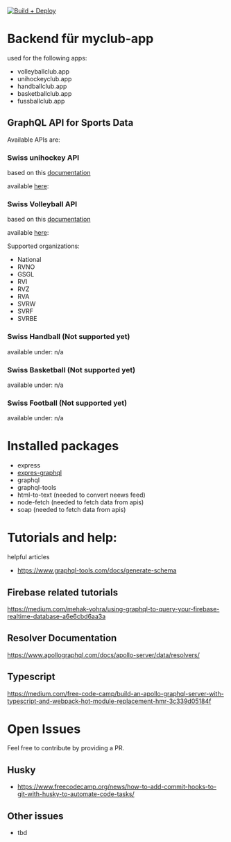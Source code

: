 [![Build + Deploy](https://github.com/myclubapp/backend/actions/workflows/main.yml/badge.svg)](https://github.com/myclubapp/backend/actions/workflows/main.yml)

# Backend für myclub-app

used for the following apps: 
- volleyballclub.app
- unihockeyclub.app  
- handballclub.app  
- basketballclub.app  
- fussballclub.app  

## GraphQL API for Sports Data
Available APIs are: 

### Swiss unihockey API
based on this [documentation](https://api-v2.swissunihockey.ch/api/doc/table/overview#return-types)

available [here](https://europe-west6-myclubmanagement.cloudfunctions.net/api/swissunihockey):

### Swiss Volleyball API
based on this [documentation](https://myvolley.volleyball.ch/SwissVolley.wsdl)

available [here](https://europe-west6-myclubmanagement.cloudfunctions.net/api/swissvolley): 


Supported organizations:
- National
- RVNO
- GSGL
- RVI
- RVZ
- RVA
- SVRW
- SVRF
- SVRBE

### Swiss Handball (Not supported yet)
available under: 
n/a

### Swiss Basketball (Not supported yet)
available under: 
n/a

### Swiss Football (Not supported yet)
available under: 
n/a

# Installed packages
- express
- [expres-graphql](https://www.npmjs.com/package/express-graphql)
- graphql
- graphql-tools
- html-to-text (needed to convert neews feed)
- node-fetch (needed to fetch data from apis)
- soap (needed to fetch data from apis)

# Tutorials and help:

helpful articles
- https://www.graphql-tools.com/docs/generate-schema

## Firebase related tutorials
https://medium.com/mehak-vohra/using-graphql-to-query-your-firebase-realtime-database-a6e6cbd6aa3a

## Resolver Documentation
https://www.apollographql.com/docs/apollo-server/data/resolvers/

## Typescript
https://medium.com/free-code-camp/build-an-apollo-graphql-server-with-typescript-and-webpack-hot-module-replacement-hmr-3c339d05184f

# Open Issues
Feel free to contribute by providing a PR. 

## Husky
- https://www.freecodecamp.org/news/how-to-add-commit-hooks-to-git-with-husky-to-automate-code-tasks/

## Other issues
- tbd